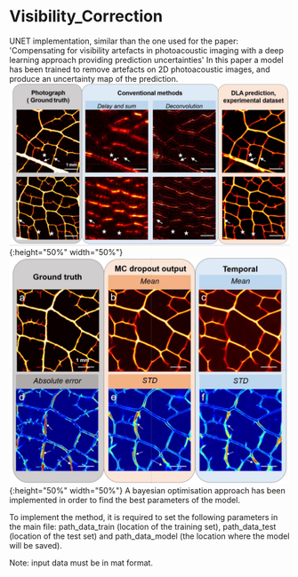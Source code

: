 # Visibility_Correction

UNET implementation, similar than the one used for the paper: 'Compensating for visibility artefacts in photoacoustic imaging with a deep learning approach providing prediction uncertainties' 
In this paper a model has been trained to remove artefacts on 2D photoacoustic images, and produce an uncertainty map of the prediction.
![alt text](https://github.com/Guigo95/Visibility_Correction/blob/master/img/github_result.JPG ){:height="50%" width="50%"}
![alt text](https://github.com/Guigo95/Visibility_Correction/blob/master/img/github_result2.JPG){:height="50%" width="50%"}
A bayesian optimisation approach has been implemented in order to find the best parameters of the model.

To implement the method, it is required to set the following parameters in the main file: path_data_train (location of the training set), path_data_test (location of the test set) and path_data_model  (the location where the model will be saved).

Note: input data must be in mat format.
